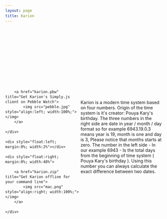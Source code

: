 ```yaml
---
layout: page
title: Karion
---
```


<br><br>
<div style="width:100%;">
<center>
	<strong style="font-size:12vw;">
		<script src="karion.js"></script>
	</strong>
</center>
</div>
<br><br><br><br><br><br><br>

<div style="width:100%;">
    <div style="float:left; margin:0%; width:48%">
		
		<a href="karion.pbw" title="Get Karion's Simply.js client on Pebble Watch">
			<img src="pebble.jpg" style="align:left; width:100%;"></img>
		</a>
          
    </div>

    <div style="float:left; margin:0%; width:2%"></div>

    <div style="float:right; margin:0%; width:48%">
        
        <a href="karion.zip" title="Get Karion offline for your command line">
        	<img src="mac.png" style="align:right; width:100%;"></img>
        </a>

    </div>

</div>

<p>  </p><br><br>

Karion is a modern time system based on four numbers. Origin of the time system is it's creator: Pouya Kary's birthday. The three numbers in the right side are date in year / month / day format so for example 6943.19.0.3 means year is 19, month is one and day is 3, Please notice that months starts at zero. The number in the left side - In our example 6943 - Is the total days from the beginning of time system ( Pouya Kary's birthday ). Using this number you can always calculate the exact difference between two dates.<br>

